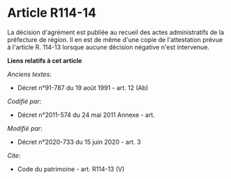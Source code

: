 # Article R114-14

La décision d'agrément est publiée au recueil des actes administratifs de la préfecture de région. Il en est de même d'une
copie de l'attestation prévue à l'article R. 114-13 lorsque aucune décision négative n'est intervenue.

**Liens relatifs à cet article**

_Anciens textes_:

  - Décret n°91-787 du 19 août 1991 - art. 12 (Ab)

_Codifié par_:

  - Décret n°2011-574 du 24 mai 2011 Annexe - art.

_Modifié par_:

  - Décret n°2020-733 du 15 juin 2020 - art. 3

_Cite_:

  - Code du patrimoine - art. R114-13 (V)
